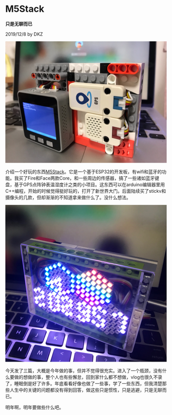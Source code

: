 # M5Stack

**只是无聊而已**

2019/12/8 by DKZ

![](blogImg/IMG20191209_195119.png)

介绍一个好玩的东西[M5Stack](https://m5stack.com/)。它是一个基于ESP32的开发板，有wifi和蓝牙的功能。我买了Fire和Face两款Core，和一些周边的传感器，搞了一些诸如蓝牙键盘，基于GPS点阵钟表温湿度计之类的小项目。这东西可以在arduino编辑器里用C++编程，开始的时候觉得挺好玩的，打开了新世界大门。后面陆续买了stickv和摄像头的几款，但却渐渐的不知道拿来做什么了。没什么想法。

![](blogImg/IMG20191209_195124.png)

今天发了三篇，大概是今年做的事，但并不觉得很充实。进入了一个瓶颈，没有什么要做的想做的事，整个人也有些懈怠，回到家什么都不想做，vlog也很久不录了，睡眠倒是好了许多。年底看看好像也做了一些事，学了一些东西，但我清楚那些人生中的关键的问题都没有得到回答，做这些只是惯性，只是逃避，只是无聊而已。

明年啊，明年要做些什么吧。
